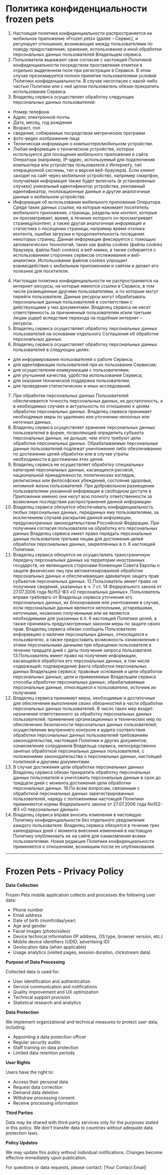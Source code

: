 # Политика конфиденциальности frozen pets 
1. Настоящая политика конфиденциальности распространяется на мобильное приложение
«Frozen pets» (далее – Сервис), и регулирует отношения, возникающие между
пользователями по поводу предоставления, хранения, использования и иной обработки
персональных данных пользователей Владельцем сервиса.
2. Пользователи выражают свое согласие с настоящей Политикой конфиденциальности
посредством проставления отметки в отдельно выделенном поле при регистрации в
Сервисе. В этом случае презюмируется полное принятие пользователями условий
Политики конфиденциальности. В случае несогласия с какой-либо частью Политики или с
ней целом пользователь обязан прекратить использование Сервиса.
3. Владелец сервиса осуществляет обработку следующих персональных данных
пользователей:
- Номер телефона
- Адрес электронной почты
- Дата, месяц, год рождения
- Возраст, пол
- сведения, собираемые посредством метрических программ
- фото-видео изображение лица
- Техническая информация о компьютере/мобильном устройстве.
- Любая информация о техническом устройстве, которое используется для посещения
мобильного приложения и сайта Оператора (например, IP-адрес, используемый для
подключения компьютера или устройства пользователя к Интернету, тип операционной
системы, тип и версия веб-браузера). Если клиент заходит на сайт через мобильное
устройство, например смартфон, получаемая информация также будет включать (в
установленных случаях) уникальный идентификатор устройства, рекламный
идентификатор, геолокационные данные и другие аналогичные данные о мобильном
устройстве.
- Информация об использовании мобильного приложения Оператора. Среди таких данных
ссылки, на которые нажимает посетитель мобильного приложения, страницы, разделы или
контент, которые он просматривает, время, в течение которого он просматривает
страницу/контент, а также другая аналогичная информация и статистика о посещении
страницы, например время отклика контента, ошибки загрузки и продолжительность
посещения некоторых страниц. Данная информация фиксируется с помощью
автоматических технологий, таких как файлы cookies (файлы cookies браузера, файлы flash
cookies) и веб-маяки, а также собирается с использованием сторонних сервисов
отслеживания и веб-аналитики. Использование файлов cookies упрощает взаимодействие
с мобильным приложением и сайтом и делает его полезнее для посетителя.
4. Настоящая политика конфиденциальности не распространяется на интернет-ресурсы, на
которые имеются ссылки в Сервисе, в том числе размещенные другими пользователями, и
по которым могут перейти пользователи. Данные ресурсы могут обрабатывать
персональные данные пользователей в соответствии с действующими у них документами.
Владелец сервиса не несет ответственность за причиненный пользователям и/или третьим
лицам ущерб вследствие перехода на подобные интернет – ресурсы.
5. Владелец сервиса осуществляет обработку персональных данных пользователей на
основании отдельного Соглашения об обработке персональных данных.
6. Владелец сервиса осуществляет обработку персональных данных пользователей в
следующих целях:
- для информирования пользователей о работе Сервиса;
- для идентификации пользователей при их пользовании Сервисом;
- для осуществления коммуникации с пользователями;
- для улучшения качества, удобства использования Сервиса;
- для оказания технической поддержки пользователям;
- для проведения статистических и иных исследований.
7. При обработке персональных данных Пользователей обеспечивается точность
персональных данных, их достаточность, а в необходимых случаях и актуальность по
отношению к целям обработки персональных данных. Владелец сервиса принимает
необходимые меры по удалению или уточнению неполных или неточных данных.
8. Владелец сервиса осуществляет хранение персональных данных пользователей в форме,
позволяющей определить субъекта персональных данных, не дольше, чем этого требуют
цели обработки персональных данных. Обрабатываемые персональные данные
пользователей подлежат уничтожению либо обезличиванию по достижении целей
обработки или в случае утраты необходимости в достижении этих целей.
9. Владелец сервиса не осуществляет обработку специальных категорий персональных
данных, касающихся расовой, национальной принадлежности, политических взглядов,
религиозных или философских убеждений, состояния здоровья, интимной жизни
пользователей. При добровольном размещении пользователями указанной информации
в свободном доступе в Приложении именно они несут всю полноту ответственности за
возможные последствия распространения данной информации.
10. Владелец сервиса обязуется обеспечивать конфиденциальность любых персональных
данных, переданных ему пользователями, за исключением случаев раскрытия данной
информации, предусмотренных законодательством Российской Федерации. При
получении согласия пользователя на обработку его персональных данных Владелец
сервиса имеет право передать персональные данные пользователя третьим лицам для
достижения целей обработки персональных данных, закрепленных в п. 6 настоящей
Политики.
11. Владелец сервиса обязуется не осуществлять трансграничную передачу персональных
данных на территории иностранных государств, не являющихся сторонами Конвенции
Совета Европы о защите физических лиц при автоматизированной обработке
персональных данных и обеспечивающих адекватную защиту прав субъектов
персональных данных.
12.Пользователь имеет право на получение сведений, указанных в ч. 7 ст. 14 Федерального
закона от 27.07.2006 года No152-ФЗ «О персональных данных». Пользователь вправе
требовать от Владельца сервиса уточнения его персональных данных, их блокирования или
уничтожения в случае, если персональные данные являются неполными, устаревшими,
неточными, незаконно полученными или не являются необходимыми для указанных в п. 6
настоящей Политики целей, а также принимать предусмотренные законом меры по защите
своих прав. Владелец сервиса обязан сообщить Пользователю информацию о наличии
персональных данных, относящихся к пользователю, а также предоставить возможность
ознакомления с этими персональными данными при обращении пользователя в течение
тридцати дней с даты получения запроса пользователя.
13.Пользователь имеет право на получение информации, касающейся обработки его
персональных данных, в том числе содержащей: подтверждение факта обработки
персональных данных Владельцем сервиса; правовые основания и цели обработки
персональных данных; цели и применяемые Владельцем сервиса способы обработки
персональных данных; обрабатываемые персональные данные, относящиеся к
пользователю, источник их получения.
14. Владелец сервиса принимает меры, необходимые и достаточные для обеспечения
выполнения своих обязанностей в части обработки персональных данных пользователей.
В число таких мер входит: назначение ответственного за обработку персональных данных
пользователей; применение организационных и технических мер по обеспечению
безопасности персональных данных пользователей; осуществление внутреннего контроля
и аудита соответствия обработки персональных данных пользователей требованиям
законодательства, настоящей Политики и других документов; ознакомление сотрудников
Владельца сервиса, непосредственно занятых обработкой персональных данных
пользователей, с положениями законодательства о персональных данных, настоящей
политикой и другими документами.
15. В случае достижения цели обработки персональных данных Владелец сервиса обязан
прекратить обработку персональных данных пользователя и уничтожить персональные
данные в срок до тридцати дней с момента достижения цели обработки персональных
данных.
16.По всем вопросам, связанным с обработкой персональных данных зарегистрированных
пользователей, наряду с положениями настоящей Политики применяются нормы
Федерального закона от 27.07.2006 года No152-ФЗ «О персональных данных».
17. Владелец сервиса вправе вносить изменения в настоящую Политику
конфиденциальности без отдельного уведомления каждого пользователя. Владелец
сервиса обязуется в течение трех календарных дней с момента внесения изменений в
настоящую Политику опубликовать ее на сайте для ознакомления всеми пользователями.
Новая редакция Политики конфиденциальности применяется к отношениям, возникшим
после ее опубликования.

---------------------------------------------------------------------------------------

# Frozen Pets - Privacy Policy
**Data Collection**

Frozen Pets mobile application collects and processes the following user data:
- Phone number
- Email address
- Date of birth (month/day/year)
- Age and gender
- Facial images (photo/video)
- Device technical information (IP address, OS type, browser version, etc.)
- Mobile device identifiers (UDID, advertising ID)
- Geolocation data (when applicable)
- Usage analytics (visited pages, session duration, clickstream data)

   
**Purpose of Data Processing**

Collected data is used for:
- User identification and authentication
- Service communication and notifications
- Quality improvement and UX optimization
- Technical support provision
- Statistical research and analytics



**Data Protection**

We implement organizational and technical measures to protect user data, including:
- Appointing a data protection officer
- Regular security audits
- Staff training on data protection
- Limited data retention periods



**User Rights**

Users have the right to:
- Access their personal data
- Request data correction
- Demand data deletion
- Withdraw processing consent
- Receive processing information


  
**Third Parties**

Data may be shared with third-party services only for the purposes stated in this policy. We don't transfer data to countries without adequate data protection laws.



**Policy Updates**

We may update this policy without individual notifications. Changes become effective immediately upon publication.

For questions or data requests, please contact: [Your Contact Email]
